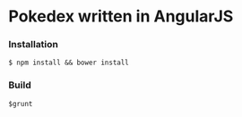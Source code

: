 # Pokedex written in AngularJS

### Installation

`$ npm install && bower install`


### Build
`$grunt`